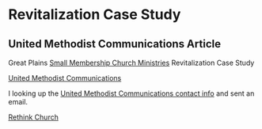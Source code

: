 # Revitalization Case Study

## United Methodist Communications Article

Great Plains [Small Membership Church Ministries](http://www.greatplainsumc.org/smallmembershipchurchresources) Revitalization Case Study

[United Methodist Communications](http://www.umcom.org)

I looking up the [United Methodist Communications contact info](http://www.umcom.org/about/contact-us-at-united-methodist-communications) and sent an email. 

[Rethink Church](http://www.umcom.org/rethink-church)


